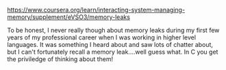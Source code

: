 https://www.coursera.org/learn/interacting-system-managing-memory/supplement/eVSO3/memory-leaks


To be honest, I never really though about memory leaks during my first few years of my professional
career when I was working in higher level languages. It was something I heard about and saw lots
of chatter about, but I can't fortunately recall a memory leak....well guess what. In C you get
the priviledge of thinking about them!